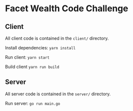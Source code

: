 # Facet Wealth Code Challenge

## Client

All client code is contained in the `client/` directory.

Install dependencies: `yarn install`

Run client: `yarn start`

Build client `yarn run build`

## Server

All server code is contained in the `server/` directory.

Run server: `go run main.go`
